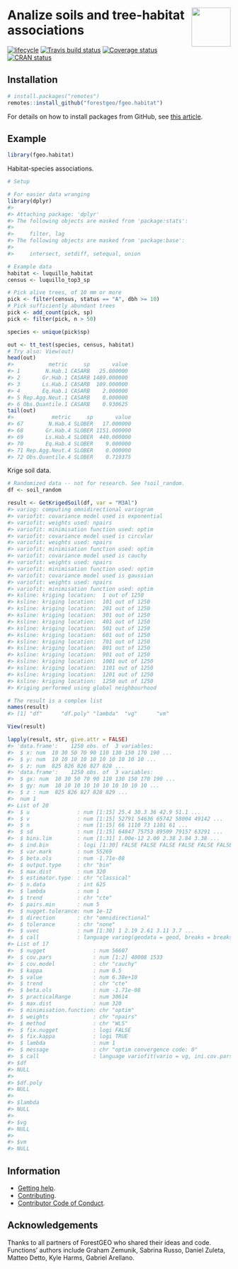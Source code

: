 
<!-- README.md is generated from README.Rmd. Please edit that file -->

# <img src="https://i.imgur.com/m8FNhQR.png" align="right" height=88 /> Analize soils and tree-habitat associations

[![lifecycle](https://img.shields.io/badge/lifecycle-experimental-orange.svg)](https://www.tidyverse.org/lifecycle/#experimental)
[![Travis build
status](https://travis-ci.org/forestgeo/fgeo.habitat.svg?branch=master)](https://travis-ci.org/forestgeo/fgeo.habitat)
[![Coverage
status](https://coveralls.io/repos/github/forestgeo/fgeo.habitat/badge.svg)](https://coveralls.io/r/forestgeo/fgeo.habitat?branch=master)
[![CRAN
status](http://www.r-pkg.org/badges/version/fgeo.habitat)](https://cran.r-project.org/package=fgeo.habitat)

## Installation

``` r
# install.packages("remotes")
remotes::install_github("forestgeo/fgeo.habitat")
```

For details on how to install packages from GitHub, see [this
article](https://goo.gl/dQKEeg).

## Example

``` r
library(fgeo.habitat)
```

Habitat-species associations.

``` r
# Setup

# For easier data wranging
library(dplyr)
#> 
#> Attaching package: 'dplyr'
#> The following objects are masked from 'package:stats':
#> 
#>     filter, lag
#> The following objects are masked from 'package:base':
#> 
#>     intersect, setdiff, setequal, union

# Example data
habitat <- luquillo_habitat
census <- luquillo_top3_sp

# Pick alive trees, of 10 mm or more
pick <- filter(census, status == "A", dbh >= 10)
# Pick sufficiently abundant trees
pick <- add_count(pick, sp)
pick <- filter(pick, n > 50)

species <- unique(pick$sp)

out <- tt_test(species, census, habitat)
# Try also: View(out)
head(out)
#>           metric     sp       value
#> 1        N.Hab.1 CASARB   25.000000
#> 2       Gr.Hab.1 CASARB 1489.000000
#> 3       Ls.Hab.1 CASARB  109.000000
#> 4       Eq.Hab.1 CASARB    2.000000
#> 5 Rep.Agg.Neut.1 CASARB    0.000000
#> 6 Obs.Quantile.1 CASARB    0.930625
tail(out)
#>            metric     sp       value
#> 67        N.Hab.4 SLOBER   17.000000
#> 68       Gr.Hab.4 SLOBER 1151.000000
#> 69       Ls.Hab.4 SLOBER  440.000000
#> 70       Eq.Hab.4 SLOBER    9.000000
#> 71 Rep.Agg.Neut.4 SLOBER    0.000000
#> 72 Obs.Quantile.4 SLOBER    0.719375
```

Krige soil data.

``` r
# Randomized data -- not for research. See ?soil_random.
df <- soil_random

result <- GetKrigedSoil(df, var = "M3Al")
#> variog: computing omnidirectional variogram
#> variofit: covariance model used is exponential 
#> variofit: weights used: npairs 
#> variofit: minimisation function used: optim 
#> variofit: covariance model used is circular 
#> variofit: weights used: npairs 
#> variofit: minimisation function used: optim 
#> variofit: covariance model used is cauchy 
#> variofit: weights used: npairs 
#> variofit: minimisation function used: optim 
#> variofit: covariance model used is gaussian 
#> variofit: weights used: npairs 
#> variofit: minimisation function used: optim 
#> ksline: kriging location:  1 out of 1250 
#> ksline: kriging location:  101 out of 1250 
#> ksline: kriging location:  201 out of 1250 
#> ksline: kriging location:  301 out of 1250 
#> ksline: kriging location:  401 out of 1250 
#> ksline: kriging location:  501 out of 1250 
#> ksline: kriging location:  601 out of 1250 
#> ksline: kriging location:  701 out of 1250 
#> ksline: kriging location:  801 out of 1250 
#> ksline: kriging location:  901 out of 1250 
#> ksline: kriging location:  1001 out of 1250 
#> ksline: kriging location:  1101 out of 1250 
#> ksline: kriging location:  1201 out of 1250 
#> ksline: kriging location:  1250 out of 1250 
#> Kriging performed using global neighbourhood
```

``` r
# The result is a complex list
names(result)
#> [1] "df"      "df.poly" "lambda"  "vg"      "vm"
```

``` r
View(result)
```

``` r
lapply(result, str, give.attr = FALSE)
#> 'data.frame':    1250 obs. of  3 variables:
#>  $ x: num  10 30 50 70 90 110 130 150 170 190 ...
#>  $ y: num  10 10 10 10 10 10 10 10 10 10 ...
#>  $ z: num  825 826 826 827 828 ...
#> 'data.frame':    1250 obs. of  3 variables:
#>  $ gx: num  10 30 50 70 90 110 130 150 170 190 ...
#>  $ gy: num  10 10 10 10 10 10 10 10 10 10 ...
#>  $ z : num  825 826 827 828 829 ...
#>  num 1
#> List of 20
#>  $ u               : num [1:15] 25.4 30.3 36 42.9 51.1 ...
#>  $ v               : num [1:15] 52791 54636 65742 58004 49142 ...
#>  $ n               : num [1:15] 66 1110 73 1101 61 ...
#>  $ sd              : num [1:15] 64847 75753 89509 79157 63291 ...
#>  $ bins.lim        : num [1:31] 1.00e-12 2.00 2.38 2.84 3.38 ...
#>  $ ind.bin         : logi [1:30] FALSE FALSE FALSE FALSE FALSE FALSE ...
#>  $ var.mark        : num 55269
#>  $ beta.ols        : num -1.71e-08
#>  $ output.type     : chr "bin"
#>  $ max.dist        : num 320
#>  $ estimator.type  : chr "classical"
#>  $ n.data          : int 625
#>  $ lambda          : num 1
#>  $ trend           : chr "cte"
#>  $ pairs.min       : num 5
#>  $ nugget.tolerance: num 1e-12
#>  $ direction       : chr "omnidirectional"
#>  $ tolerance       : chr "none"
#>  $ uvec            : num [1:30] 1 2.19 2.61 3.11 3.7 ...
#>  $ call            : language variog(geodata = geod, breaks = breaks, trend = trend, pairs.min = 5)
#> List of 17
#>  $ nugget               : num 56607
#>  $ cov.pars             : num [1:2] 40008 1533
#>  $ cov.model            : chr "cauchy"
#>  $ kappa                : num 0.5
#>  $ value                : num 6.38e+10
#>  $ trend                : chr "cte"
#>  $ beta.ols             : num -1.71e-08
#>  $ practicalRange       : num 30614
#>  $ max.dist             : num 320
#>  $ minimisation.function: chr "optim"
#>  $ weights              : chr "npairs"
#>  $ method               : chr "WLS"
#>  $ fix.nugget           : logi FALSE
#>  $ fix.kappa            : logi TRUE
#>  $ lambda               : num 1
#>  $ message              : chr "optim convergence code: 0"
#>  $ call                 : language variofit(vario = vg, ini.cov.pars = c(initialVal, startRange), cov.model = varModels[i],      nugget = initialVal)
#> $df
#> NULL
#> 
#> $df.poly
#> NULL
#> 
#> $lambda
#> NULL
#> 
#> $vg
#> NULL
#> 
#> $vm
#> NULL
```

## Information

  - [Getting help](SUPPORT.md).
  - [Contributing](CONTRIBUTING.md).
  - [Contributor Code of Conduct](CODE_OF_CONDUCT.md).

## Acknowledgements

Thanks to all partners of ForestGEO who shared their ideas and code.
Functions’ authors include Graham Zemunik, Sabrina Russo, Daniel Zuleta,
Matteo Detto, Kyle Harms, Gabriel Arellano.

